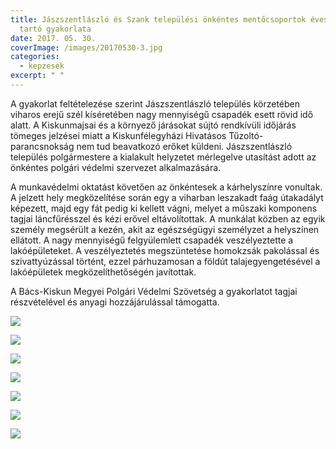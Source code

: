 ```yaml
---
title: Jászszentlászló és Szank települési önkéntes mentőcsoportok éves szinten
  tartó gyakorlata
date: 2017. 05. 30.
coverImage: /images/20170530-3.jpg
categories:
  - kepzesek
excerpt: " "
---
```

A gyakorlat feltételezése szerint Jászszentlászló település körzetében viharos erejű szél kíséretében nagy mennyiségű csapadék esett rövid idő alatt. A Kiskunmajsai és a környező járásokat sújtó rendkívüli időjárás tömeges jelzései miatt a Kiskunfélegyházi Hivatásos Tűzoltó-parancsnokság nem tud beavatkozó erőket küldeni. Jászszentlászló település polgármestere a kialakult helyzetet mérlegelve utasítást adott az önkéntes polgári védelmi szervezet alkalmazására.

A munkavédelmi oktatást követően az önkéntesek a kárhelyszínre vonultak. A jelzett hely megközelítése során egy a viharban leszakadt faág útakadályt képezett, majd egy fát pedig ki kellett vágni, melyet a műszaki komponens tagjai láncfűrésszel és kézi erővel eltávolítottak. A munkálat közben az egyik személy megsérült a kezén, akit az egészségügyi személyzet a helyszínen ellátott. A nagy mennyiségű felgyülemlett csapadék veszélyeztette a lakóépületeket. A veszélyeztetés megszüntetése homokzsák pakolással és szivattyúzással történt, ezzel párhuzamosan a földút talajegyengetésével a lakóépületek megközelíthetőségén javítottak.

A Bács-Kiskun Megyei Polgári Védelmi Szövetség a gyakorlatot tagjai részvételével és anyagi hozzájárulással támogatta.

![](/images/20170530-1.jpg)

![](/images/20170530-2.jpg)

![](/images/20170530-4.jpg)

![](/images/20170530-5.jpg)

![](/images/6.jpg)

![](/images/20170530-7.jpg)

![](/images/20170530-8.jpg)
